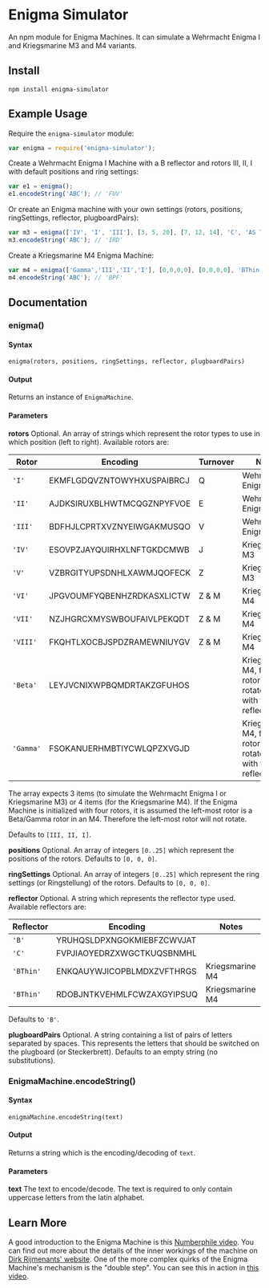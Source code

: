 # Enigma Simulator
An npm module for Enigma Machines. It can simulate a Wehrmacht Enigma I and Kriegsmarine M3 and M4 variants.

## Install
```
npm install enigma-simulator
```

## Example Usage

Require the `enigma-simulator` module:

```js
var enigma = require('enigma-simulator');
```

Create a Wehrmacht Enigma I Machine with a B reflector and rotors III, II, I with default positions and ring settings:

```js
var e1 = enigma();
e1.encodeString('ABC'); // 'FUV'
```

Or create an Enigma machine with your own settings (rotors, positions, ringSettings, reflector, plugboardPairs):

```js
var m3 = enigma(['IV', 'I', 'III'], [3, 5, 20], [7, 12, 14], 'C', 'AS TH LR');
m3.encodeString('ABC'); // 'IRD'
```

Create a Kriegsmarine M4 Enigma Machine:

```js
var m4 = enigma(['Gamma','III','II','I'], [0,0,0,0], [0,0,0,0], 'BThin');
m4.encodeString('ABC'); // 'BPF'
```

## Documentation

### enigma()

#### Syntax
```
enigma(rotors, positions, ringSettings, reflector, plugboardPairs)
```

#### Output

Returns an instance of `EnigmaMachine`.

#### Parameters

**rotors** Optional. An array of strings which represent the rotor types to use in which position (left to right). Available rotors are:

| Rotor | Encoding | Turnover | Notes |
| --- | --- | --- | --- |
| `'I'` | EKMFLGDQVZNTOWYHXUSPAIBRCJ | Q | Wehrmacht Enigma I |
| `'II'` | AJDKSIRUXBLHWTMCQGZNPYFVOE | E | Wehrmacht Enigma I |
| `'III'` | BDFHJLCPRTXVZNYEIWGAKMUSQO | V | Wehrmacht Enigma I |
| `'IV'` | ESOVPZJAYQUIRHXLNFTGKDCMWB | J | Kriegsmarine M3 |
| `'V'` | VZBRGITYUPSDNHLXAWMJQOFECK | Z | Kriegsmarine M3 |
| `'VI'` | JPGVOUMFYQBENHZRDKASXLICTW | Z & M | Kriegsmarine M4 |
| `'VII'` | NZJHGRCXMYSWBOUFAIVLPEKQDT | Z & M | Kriegsmarine M4 |
| `'VIII'` | FKQHTLXOCBJSPDZRAMEWNIUYGV | Z & M | Kriegsmarine M4 |
| `'Beta'` | LEYJVCNIXWPBQMDRTAKZGFUHOS |  | Kriegsmarine M4, fourth rotor, didn't rotate, used with thin reflectors |
| `'Gamma'` | FSOKANUERHMBTIYCWLQPZXVGJD |  | Kriegsmarine M4, fourth rotor, didn't rotate, used with thin reflectors |

The array expects 3 items (to simulate the Wehrmacht Enigma I or Kriegsmarine M3) or 4 items (for the Kriegsmarine M4). If the Enigma Machine is initialized with four rotors, it is assumed the left-most rotor is a Beta/Gamma rotor in an M4. Therefore the left-most rotor will not rotate.

Defaults to `[III, II, I]`.

**positions** Optional. An array of integers `[0..25]` which represent the positions of the rotors. Defaults to `[0, 0, 0]`.

**ringSettings** Optional. An array of integers `[0..25]` which represent the ring settings (or Ringstellung) of the rotors. Defaults to `[0, 0, 0]`.

**reflector** Optional. A string which represents the reflector type used. Available reflectors are:

| Reflector | Encoding | Notes |
| --- | --- | --- |
| `'B'` | YRUHQSLDPXNGOKMIEBFZCWVJAT |  |
| `'C'` | FVPJIAOYEDRZXWGCTKUQSBNMHL |  |
| `'BThin'` | ENKQAUYWJICOPBLMDXZVFTHRGS | Kriegsmarine M4 |
| `'BThin'` | RDOBJNTKVEHMLFCWZAXGYIPSUQ | Kriegsmarine M4 |

Defaults to `'B'`.

**plugboardPairs** Optional. A string containing a list of pairs of letters separated by spaces. This represents the letters that should be switched on the plugboard (or Steckerbrett). Defaults to an empty string (no substitutions).

### EnigmaMachine.encodeString()

#### Syntax

```
enigmaMachine.encodeString(text)
```

#### Output

Returns a string which is the encoding/decoding of `text`.

#### Parameters

**text** The text to encode/decode. The text is required to only contain uppercase letters from the latin alphabet.

## Learn More

A good introduction to the Enigma Machine is this [Numberphile video](https://www.youtube.com/watch?v=G2_Q9FoD-oQ). You can find out more about the details of the inner workings of the machine on [Dirk Rijmenants' website](http://users.telenet.be/d.rijmenants/en/enigmatech.htm). One of the more complex quirks of the Enigma Machine's mechanism is the "double step". You can see this in action in [this video](https://www.youtube.com/watch?v=hcVhQeZ5gI4).
